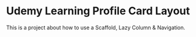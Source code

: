 # Udemy Learning Profile Card Layout

This is a project about how to use a Scaffold, Lazy Column & Navigation.
